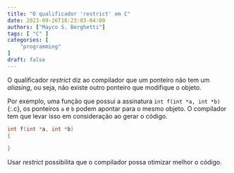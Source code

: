```yaml
---
title: "O qualificador 'restrict' em C"
date: 2023-09-26T18:23:03-04:00
authors: ["Mayco S. Berghetti"]
tags: [ "C" ]
categories: [
    "programming"
]
draft: false
---
```


O qualificador *restrict* diz ao compilador que um ponteiro não tem um *aliasing*, ou seja, não existe outro ponteiro que modifique o objeto.

Por exemplo, uma função que possui a assinatura `int f(int *a, int *b)`{:.c}, os ponteiros `a` e `b` podem apontar para o mesmo objeto. O compilador tem que levar isso em consideração ao gerar o código.

```c
int f(int *a, int *b)
{
  
}
```

Usar *restrict* possibilita que o compilador possa otimizar melhor o código.
<!--stackedit_data:
eyJoaXN0b3J5IjpbNjg2OTIxMjU4LC0xMzA3OTQzNzc4LDE4NT
A5OTAyNDQsLTYwMTY2OTY5NF19
-->